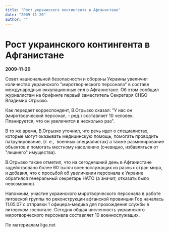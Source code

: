 ```yaml
---
title: "Рост украинского контингента в Афганистане"
date: "2009-11-20"
author: ""
---
```


# Рост украинского контингента в Афганистане

**2009-11-20** 

Совет национальной безопасности и обороны Украины увеличил количество украинского "миротворческого персонала" в составе международных оккупационных сил в Афганистане. Об этом сообщил журналистам на брифинге первый заместитель Секретаря СНБО Владимир Огрызко.

Как передает корреспондент,  В.Огрызко сказал: "У нас он (миротворческий персонал, - ред.) составляет 10 человек. Планируется, что он увеличится в несколько раз".

В то же время, В.Огрызко уточнил, что речь идет о специалистах, которые могут оказывать медицинскую помощь, помогать проводить патрулирование, (т. е.,  военных специалистах) а также разминирование объектов и помогать местному населению (очевидно, избавляться от "лишнего" имущества).

В.Огрызко также отметил, что на сегодняшний день в Афганистане задействовано более 60 тысяч военнослужащих из разных стран мира, и добавил, что с просьбой об увеличении персонала к Украине обратился генеральный секретарь НАТО (а значит, отказать было невозможно).

Напомним, участие украинского миротворческого персонала в работе литовской группы по реконструкции афганской провинции Гор началась 11.05.07 с отправки 1 офицера-медика для прохождения службы в литовском госпитале. Сегодня общая численность украинского миротворческого персонала составляет 10 военнослужащих.

По материалам liga.net